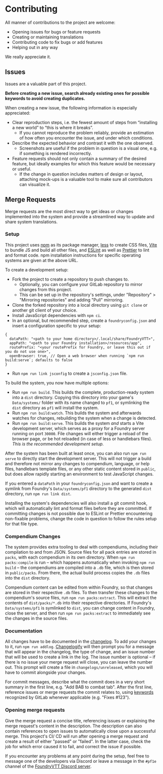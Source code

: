 # Contributing

All manner of contributions to the project are welcome:

- Opening issues for bugs or feature requests
- Creating or maintaining translations
- Contributing code to fix bugs or add features
- Helping out in any way

We really appreciate it.

## Issues

Issues are a valuable part of this project.

**Before creating a new issue, search already existing ones for possible keywords to avoid creating duplicates.**

When creating a new issue, the following information is especially appreciated:

- Clear reproduction steps, i.e. the fewest amount of steps from “installing a new world” to “this is where it breaks”.
  - If you cannot reproduce the problem reliably, provide an estimation of how often you encounter the issue, and under which conditions.
- Describe the expected behavior and contrast it with the one observed.
  - Screenshots are useful if the problem in question is a visual one, e.g. if something is rendered incorrectly.
- Feature requests should not only contain a summary of the desired feature, but ideally examples for which this feature would be necessary or useful.
  - If the change in question includes matters of design or layout, attaching mock-ups is a valuable tool to make sure all contributors can visualize it.

## Merge Requests

Merge requests are the most direct way to get ideas or changes implemented into the system and provide a streamlined way to update and share system translations.

### Setup

This project uses [npm](https://www.npmjs.com/) as its package manager, [less](http://lesscss.org/) to create CSS files, [Vite](https://vitejs.dev/) to bundle JS and build all other files, and [ESLint](https://eslint.org/) as well as [Prettier](https://prettier.io/) to lint and format code.
npm installation instructions for specific operating systems are given at the above URL.

To create a development setup:

- Fork the project to create a repository to push changes to.
  - Optionally, you can configure your GitLab repository to mirror changes from this project.
  - This can be set up in the repository's settings, under "Repository" > "Mirroring repositories" and adding "Pull" mirroring.
- Clone the forked repository into a local directory using `git clone` or another git client of your choice.
- Install JavaScript dependencies with `npm ci`.
- In an optional, but recommended step, create a `foundryconfig.json` and insert a configuration specific to your setup:

```json5
{
  dataPath: "<path to your home directory>/.local/share/FoundryVTT>",
  appPath: "<path to your Foundry installation>/resources/app",
  routePrefix: "<your routePrefix for Foundry, or leave this out if you do not use one>",
  openBrowser: true, // Open a web browser when running `npm run build:serve`; defaults to false
}
```

- Run `npm run link jsconfig` to create a `jsconfig.json` file.

To build the system, you now have multiple options:

- Run `npm run build`.
  This builds the complete, production-ready system into a `dist` directory.
  Copying this directory into your game's `Data/systems/` folder with its name changed to `pf1`, or symlinking the `dist` directory as `pf1` will install the system.
- Run `npm run build:watch`.
  This builds the system and afterwards watches for changes, rebuilding the system when a change is detected.
- Run `npm run build:serve`.
  This builds the system _and_ starts a Vite development server, which serves as a proxy for a Foundry server running on port `30000`.
  File changes will either trigger a reload of the browser page, or be hot reloaded (in case of less or handlebars files).
  _This is the recommended development setup._

After the system has been built at least once, you can also run `npm run serve` to directly start the development server.
This will not trigger a build and therefore not mirror any changes to compendium, language, or help files, handlebars template files, or any other static content stored in `public`, but does allow rapidly starting an environment to test JavaScript changes.

If you entered a `dataPath` in your `foundryconfig.json` and want to create a symlink from Foundry's `Data/systems/pf1` directory to the generated `dist` directory, run `npm run link dist`.

Installing the system's dependencies will also install a git commit hook, which will automatically lint and format files before they are committed.
If committing changes is not possible due to ESLint or Prettier encountering non-fixable problems, change the code in question to follow the rules setup for that file type.

### Compendium Changes

The system provides extra tooling to deal with compendiums, including their compilation to and from JSON.
Source files for all pack entries are stored in `packs`, with each compendium in its own directory.
When `npm run packs:compile` is run – which happens automatically when invoking `npm run build` – the compendiums are compiled into a `.db` file, which is then stored in `public/packs`.
From there, the actual build process copies the `.db` files into the `dist` directory.

Compendium content can be edited from within Foundry, so that changes are stored in their respective `.db` files.
To then transfer these changes to the compendium's source files, run `npm run packs:extract`.
This will extract the contents of `dist/packs/*.db` into their respective directories.
If Foundry's `Data/systems/pf1` is symlinked to `dist`, you can change content in Foundry, close the server, and then run `npm run packs:extract` to immediately see the changes in the source files.

### Documentation

All changes have to be documented in the [changelog](CHANGELOG.md).
To add your changes to it, run `npm run addlog`.
[Changelogify](https://github.com/wanadev/changelogify) will then prompt you for a message that will appear in the changelog, the type of change, and an issue number that will be used to create a link in the log.
The issue number is optional – if there is no issue your merge request will close, you can leave the number out.
This prompt will create a file in `changelogs/unreleased`, which you will have to commit alongside your changes.

For commit messages, describe what the commit does in a very short summary in the first line, e.g. "Add BAB to combat tab".
After the first line, reference issues or merge requests the commit relates to, using [keywords](https://docs.gitlab.com/ee/user/project/issues/managing_issues.html#closing-issues-automatically) recognized by GitLab whenever applicable (e.g. "Fixes #123").

### Opening merge requests

Give the merge request a concise title, referencing issues or explaining the merge request's content in the description.
The description can also contain references to open issues to automatically close upon a successful merge.
This project's CI/ CD will run after opening a merge request and create a result of either "passed" or "failed".
In the latter case, check the job for which error caused it to fail, and correct the issue if possible.

If you encounter any problems at any point during the setup, feel free to message one of the developers via Discord or leave a message in the `#pf1e` channel of the [FoundryVTT Discord server](https://discord.gg/foundryvtt).
